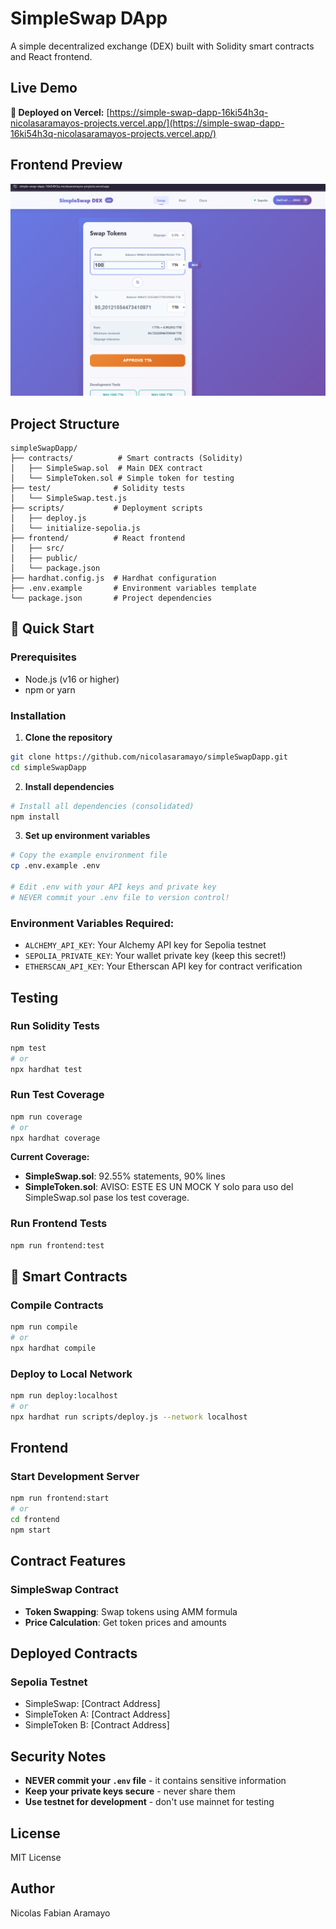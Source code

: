 # SimpleSwap DApp

A simple decentralized exchange (DEX) built with Solidity smart contracts and React frontend.

## Live Demo

**🚀 Deployed on Vercel:** [https://simple-swap-dapp-16ki54h3q-nicolasaramayos-projects.vercel.app/](https://simple-swap-dapp-16ki54h3q-nicolasaramayos-projects.vercel.app/)

## Frontend Preview

![SimpleSwap Frontend](image_frontend.png)

## Project Structure

```
simpleSwapDapp/
├── contracts/          # Smart contracts (Solidity)
│   ├── SimpleSwap.sol  # Main DEX contract
│   └── SimpleToken.sol # Simple token for testing
├── test/              # Solidity tests
│   └── SimpleSwap.test.js
├── scripts/           # Deployment scripts
│   ├── deploy.js
│   └── initialize-sepolia.js
├── frontend/          # React frontend
│   ├── src/
│   ├── public/
│   └── package.json
├── hardhat.config.js  # Hardhat configuration
├── .env.example       # Environment variables template
└── package.json       # Project dependencies
```

## 🚀 Quick Start

### Prerequisites
- Node.js (v16 or higher)
- npm or yarn

### Installation

1. **Clone the repository**
```bash
git clone https://github.com/nicolasaramayo/simpleSwapDapp.git
cd simpleSwapDapp
```

2. **Install dependencies**
```bash
# Install all dependencies (consolidated)
npm install
```

3. **Set up environment variables**
```bash
# Copy the example environment file
cp .env.example .env

# Edit .env with your API keys and private key
# NEVER commit your .env file to version control!
```

### Environment Variables Required:
- `ALCHEMY_API_KEY`: Your Alchemy API key for Sepolia testnet
- `SEPOLIA_PRIVATE_KEY`: Your wallet private key (keep this secret!)
- `ETHERSCAN_API_KEY`: Your Etherscan API key for contract verification


## Testing

### Run Solidity Tests
```bash
npm test
# or
npx hardhat test
```

### Run Test Coverage
```bash
npm run coverage
# or
npx hardhat coverage
```

**Current Coverage:**
- **SimpleSwap.sol**: 92.55% statements, 90% lines
- **SimpleToken.sol**: AVISO: ESTE ES UN MOCK Y solo para uso del SimpleSwap.sol pase los test coverage.

### Run Frontend Tests
```bash
npm run frontend:test
```

## 🔧 Smart Contracts

### Compile Contracts
```bash
npm run compile
# or
npx hardhat compile
```

### Deploy to Local Network
```bash
npm run deploy:localhost
# or
npx hardhat run scripts/deploy.js --network localhost
```



##  Frontend

### Start Development Server
```bash
npm run frontend:start
# or
cd frontend
npm start
```

## Contract Features

### SimpleSwap Contract

- **Token Swapping**: Swap tokens using AMM formula
- **Price Calculation**: Get token prices and amounts

##  Deployed Contracts

### Sepolia Testnet
- SimpleSwap: [Contract Address]
- SimpleToken A: [Contract Address]
- SimpleToken B: [Contract Address]

## Security Notes

- **NEVER commit your `.env` file** - it contains sensitive information
- **Keep your private keys secure** - never share them
- **Use testnet for development** - don't use mainnet for testing

## License

MIT License

## Author

Nicolas Fabian Aramayo

